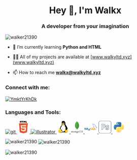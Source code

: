 <h1 align="center">Hey 👋, I'm Walkx</h1>
<h3 align="center">A developer from your imagination</h3>

<p align="left"> <img src="https://komarev.com/ghpvc/?username=walker21390&label=Profile%20views&color=2c3800&style=flat" alt="walker21390" /> </p>

- 🌱 I’m currently learning **Python and HTML**

- 👨‍💻 All of my projects are available at [www.walkyltd.xyz](www.walkyltd.xyz)

- 📫 How to reach me **walkx@walkyltd.xyz**

<h3 align="left">Connect with me:</h3>
<p align="left">
<a href="https://discord.gg/YmktYrKhDk" target="blank"><img align="center" src="https://cdn.jsdelivr.net/npm/simple-icons@3.0.1/icons/discord.svg" alt="YmktYrKhDk" height="30" width="40" /></a>
</p>

<h3 align="left">Languages and Tools:</h3>
<p align="left"> <a href="https://git-scm.com/" target="_blank"> <img src="https://www.vectorlogo.zone/logos/git-scm/git-scm-icon.svg" alt="git" width="40" height="40"/> </a> <a href="https://www.w3.org/html/" target="_blank"> <img src="https://raw.githubusercontent.com/devicons/devicon/master/icons/html5/html5-original-wordmark.svg" alt="html5" width="40" height="40"/> </a> <a href="https://www.adobe.com/in/products/illustrator.html" target="_blank"> <img src="https://www.vectorlogo.zone/logos/adobe_illustrator/adobe_illustrator-icon.svg" alt="illustrator" width="40" height="40"/> </a> <a href="https://www.linux.org/" target="_blank"> <img src="https://raw.githubusercontent.com/devicons/devicon/master/icons/linux/linux-original.svg" alt="linux" width="40" height="40"/> </a> <a href="https://www.mongodb.com/" target="_blank"> <img src="https://raw.githubusercontent.com/devicons/devicon/master/icons/mongodb/mongodb-original-wordmark.svg" alt="mongodb" width="40" height="40"/> </a> <a href="https://www.mysql.com/" target="_blank"> <img src="https://raw.githubusercontent.com/devicons/devicon/master/icons/mysql/mysql-original-wordmark.svg" alt="mysql" width="40" height="40"/> </a> <a href="https://www.photoshop.com/en" target="_blank"> <img src="https://raw.githubusercontent.com/devicons/devicon/master/icons/photoshop/photoshop-line.svg" alt="photoshop" width="40" height="40"/> </a> <a href="https://www.python.org" target="_blank"> <img src="https://raw.githubusercontent.com/devicons/devicon/master/icons/python/python-original.svg" alt="python" width="40" height="40"/> </a> </p>

<p><img align="left" src="https://github-readme-stats.vercel.app/api/top-langs?username=walker21390&show_icons=true&theme=dark&locale=en&layout=compact" alt="walker21390" /></p>

<p>&nbsp;<img align="center" src="https://github-readme-stats.vercel.app/api?username=walker21390&show_icons=true&theme=dark&locale=en" alt="walker21390" /></p>

<p><img align="center" src="https://github-readme-streak-stats.herokuapp.com/?user=walker21390&theme=dark" alt="walker21390" /></p>
